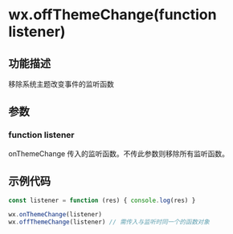 # wx.offThemeChange(function listener)

## 功能描述

移除系统主题改变事件的监听函数

## 参数

### function listener

onThemeChange 传入的监听函数。不传此参数则移除所有监听函数。

## 示例代码

```js
const listener = function (res) { console.log(res) }

wx.onThemeChange(listener)
wx.offThemeChange(listener) // 需传入与监听时同一个的函数对象
```